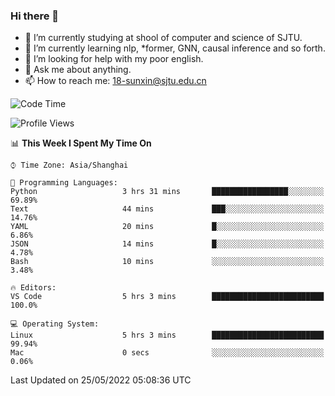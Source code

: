 ### Hi there 👋

<!--
**sunxin000/sunxin000** is a ✨ _special_ ✨ repository because its `README.md` (this file) appears on your GitHub profile.

Here are some ideas to get you started:

- 🔭 I’m currently working on ...
- 🌱 I’m currently learning ...
- 👯 I’m looking to collaborate on ...
- 🤔 I’m looking for help with ...
- 💬 Ask me about ...
- 📫 How to reach me: ...
- 😄 Pronouns: ...
- ⚡ Fun fact: ...
-->
- 🏫 I’m currently studying at shool of computer and science of SJTU.
- 🌱 I’m currently learning nlp, \*former, GNN, causal inference and so forth.
- 🤔 I’m looking for help with my poor english.
- 💬 Ask me about anything.
- 📫 How to reach me: 18-sunxin@sjtu.edu.cn
<!--START_SECTION:waka-->
![Code Time](http://img.shields.io/badge/Code%20Time-192%20hrs%2010%20mins-blue)

![Profile Views](http://img.shields.io/badge/Profile%20Views-1-blue)

📊 **This Week I Spent My Time On** 

```text
⌚︎ Time Zone: Asia/Shanghai

💬 Programming Languages: 
Python                   3 hrs 31 mins       █████████████████░░░░░░░░   69.89% 
Text                     44 mins             ███░░░░░░░░░░░░░░░░░░░░░░   14.76% 
YAML                     20 mins             █░░░░░░░░░░░░░░░░░░░░░░░░   6.86% 
JSON                     14 mins             █░░░░░░░░░░░░░░░░░░░░░░░░   4.78% 
Bash                     10 mins             ░░░░░░░░░░░░░░░░░░░░░░░░░   3.48%

🔥 Editors: 
VS Code                  5 hrs 3 mins        █████████████████████████   100.0%

💻 Operating System: 
Linux                    5 hrs 3 mins        █████████████████████████   99.94% 
Mac                      0 secs              ░░░░░░░░░░░░░░░░░░░░░░░░░   0.06%

```


 Last Updated on 25/05/2022 05:08:36 UTC
<!--END_SECTION:waka-->
